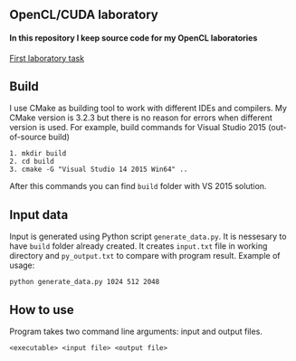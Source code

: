 ## OpenCL/CUDA laboratory

#### In this repository I keep source code for my OpenCL laboratories
[First laboratory task](https://docs.google.com/viewer?a=v&pid=sites&srcid=ZGVmYXVsdGRvbWFpbnxwcmltYXRjdWRhfGd4OjRhZmZiN2QzMzBlNzVhN2U)


## Build

I use CMake as building tool to work with different IDEs and compilers.
My CMake version is 3.2.3 but there is no reason for errors when different version is used.
For example, build commands for Visual Studio 2015 (out-of-source build)

```
1. mkdir build
2. cd build
3. cmake -G "Visual Studio 14 2015 Win64" ..
```
After this commands you can find `build` folder with VS 2015 solution.

## Input data

Input is generated using Python script `generate_data.py`. It is nessesary to have `build` folder already created.
It creates `input.txt` file in working directory and `py_output.txt` to compare with program result.
Example of usage:
```
python generate_data.py 1024 512 2048
```
## How to use
Program takes two command line arguments: input and output files.
```
<executable> <input file> <output file>
```

